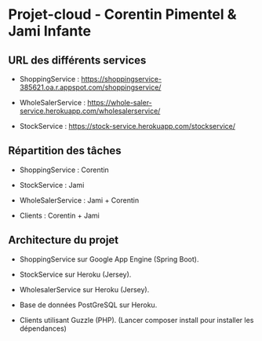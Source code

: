 # Projet-cloud - Corentin Pimentel & Jami Infante

## URL des différents services

- ShoppingService : https://shoppingservice-385621.oa.r.appspot.com/shoppingservice/

- WholeSalerService : https://whole-saler-service.herokuapp.com/wholesalerservice/

- StockService : https://stock-service.herokuapp.com/stockservice/


## Répartition des tâches

- ShoppingService : Corentin

- StockService : Jami

- WholeSalerService : Jami + Corentin

- Clients : Corentin + Jami


## Architecture du projet

- ShoppingService sur Google App Engine (Spring Boot).

- StockService sur Heroku (Jersey).

- WholesalerService sur Heroku (Jersey).

- Base de données PostGreSQL sur Heroku.

- Clients utilisant Guzzle (PHP). (Lancer composer install pour installer les dépendances)